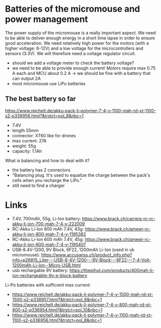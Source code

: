 # Batteries of the micromouse and power management

The power supply of the micromouse is a really important aspect. We need to be able to deliver enough energy in a short time lapse in order to ensure good acceleration. We need relatively high power for the motors (with a higher voltage: 6-12V) and a low voltage for the microcontrollers and sensors (3.3V). We will therefore need a voltage regulator circuit.

- should we add a voltage meter to check the battery voltage?
- we need to be able to provide enough current! Motors require max 0.75 A each and MCU about 0.2 A -> we should be fine with a battery that can output 2A
- most micromouse use LiPo batteries

## The best battery so far

https://www.reichelt.de/akku-pack-li-polymer-7-4-v-1100-mah-rd-xt-1100-s2-p336956.html?&trstct=pol_8&nbc=1

- 7.4V
- length 55mm
- connector: XT60 like for drones
- max current: 27A
- weight: 55g
- capacity: 1.1Ah

What is balancing and how to deal with it?

- the battery has 2 connectors
- "Balancing plug. It's used to equalize the charge between the pack's cells when you recharge the LiPo."
- still need to find a charger

# Links

- 7.4V, 700mAh, 55g, Li-Ion battery: https://www.brack.ch/carrera-rc-rc-akku-li-ion-700-mah-7-4-v-222009
- RC-Akku Li-Ion 800 mAh 7.4V, 43g: https://www.brack.ch/amewi-rc-akku-li-ion-800-mah-7-4-v-1195382
- RC-Akku Li-Ion 600 mAh 7.4V, 45g: https://www.brack.ch/amewi-rc-akku-li-ion-600-mah-7-4-v-1195407
- USB-8.4V-1200, 9V Block, 6F22, 1200mAh Li-Ion (used in uk micromouse): https://www.accuswiss.ch/product_info.php?info=p26815_Liter---USB-8-4V-1200---9V-Block---6F22---7-4-Volt-1200mAh-Li-Ion--Micro-USB.html
- usb rechargable 9V battery: https://thepihut.com/products/400mah-li-ion-rechargeable-9v-e-block-battery

Li-Po batteries with sufficient max current:

- https://www.reichelt.de/akku-pack-li-polymer-7-4-v-1500-mah-rd-xt-1500-s2-p336957.html?&trstct=pol_6&nbc=1
- https://www.reichelt.de/akku-pack-li-polymer-7-4-v-800-mah-rd-xt-800-s2-p336954.html?&trstct=pol_10&nbc=1
- https://www.reichelt.de/akku-pack-li-polymer-7-4-v-1100-mah-rd-xt-1100-s2-p336956.html?&trstct=pol_8&nbc=1
